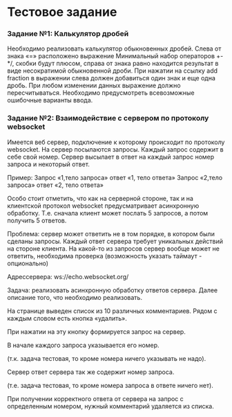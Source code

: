 <h1>Тестовое задание</h1>

<h3>Задание №1: Калькулятор дробей</h3>
<p>Необходимо реализовать калькулятор обыкновенных дробей. Слева от знака «=» расположено выражение Минимальный набор
  операторов +-*/, скобки будут плюсом, справа от знака равно находится результат в виде несократимой обыкновенной
  дроби. При нажатии на ссылку add fraction в выражении слева должен добавиться один знак и еще одна дробь. При любом
  изменении данных выражение должно пересчитываться. Необходимо предусмотреть всевозможные ошибочные варианты ввода.</p>

<h3>Задание №2: Взаимодействие с сервером по протоколу websocket</h3>
<p>Имеется веб сервер, подключение к которому происходит по протоколу websocket. На сервер посылаются запросы. Каждый
  запрос содержит в себе свой номер. Сервер высылает в ответ на каждый запрос номер запроса и некоторый ответ.</p><p>
  Пример: Запрос «1,тело запроса» ответ «1, тело ответа» Запрос «2,тело запроса» ответ «2, тело ответа»</p><p>
  Особо стоит отметить, что как на серверной стороне, так и на клиентской протокол websocket предусматривает
  асинхронную обработку. Т.е. сначала клиент может послать 5 запросов, а потом получить 5 ответов.</p><p>Проблема:
  сервер может ответить не в том порядке, в котором были сделаны запросы. Каждый ответ сервера требует уникальных
  действий на стороне клиента. На какой-то из запросов сервер вообще может не ответить, необходима проверка
  (возможность указать таймаут - опционально)</p><p>Адрессервера: ws://echo.websocket.org/</p><p>Задача: реализовать
  асинхронную обработку ответов сервера. Далее описание того, что необходимо реализовать.</p><p>На странице выведен
  список из 10 различных комментариев. Рядом с каждым словом есть кнопка «удалить».</p><p>При нажатии на эту кнопку
  формируется запрос на сервер.</p><p>В начале каждого запроса указывается его номер.</p><p>(т.к. задача тестовая, то
  кроме номера ничего указывать не надо).</p><p>Сервер ответ сервера так же содержит номер запроса.</p><p>(т.е. задача
  тестовая, то кроме номера запроса в ответе ничего нет).</p><p>При получении корректного ответа от сервера на запрос с
  определенным номером, нужный комментарий удаляется из списка.</p>

